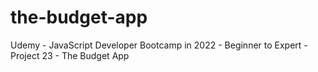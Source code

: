 # the-budget-app

Udemy - JavaScript Developer Bootcamp in 2022 - Beginner to Expert - Project 23 - The Budget App
